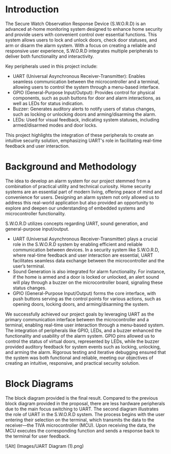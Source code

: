 # Introduction

The Secure Watch Observation Response Device (S.W.O.R.D) is an advanced at-home monitoring system designed to enhance home security and provide users with convenient control over essential functions. This system allows users to lock and unlock doors, check door statuses, and arm or disarm the alarm system. With a focus on creating a reliable and responsive user experience, S.W.O.R.D integrates multiple peripherals to deliver both functionality and interactivity.

Key peripherals used in this project include:

* UART (Universal Asynchronous Receiver-Transmitter): Enables seamless communication between the microcontroller and a terminal, allowing users to control the system through a menu-based interface.
* GPIO (General-Purpose Input/Output): Provides control for physical components, such as push buttons for door and alarm interactions, as well as LEDs for status indication.
* Buzzer: Generates auditory alerts to notify users of status changes, such as locking or unlocking doors and arming/disarming the alarm.
* LEDs: Used for visual feedback, indicating system statuses, including armed/disarmed modes and door locks.

This project highlights the integration of these peripherals to create an intuitive security solution, emphasizing UART's role in facilitating real-time feedback and user interaction.

# Background and Methodology
The idea to develop an alarm system for our project stemmed from a combination of practical utility and technical curiosity. Home security systems are an essential part of modern living, offering peace of mind and convenience for users. Designing an alarm system not only allowed us to address this real-world application but also provided an opportunity to explore and deepen our understanding of embedded systems and microcontroller functionality.

S.W.O.R.D utilizes concepts regarding UART, sound generation, and general-purpose input/output.
* UART (Universal Asynchronous Receiver-Transmitter) plays a crucial role in the S.W.O.R.D system by enabling efficient and reliable communication between devices. In a security system like S.W.O.R.D, where real-time feedback and user interaction are essential, UART facilitates seamless data exchange between the microcontroller and the user’s terminal.
* Sound Generation is also integrated for alarm functionality. For instance, if the home is armed and a door is locked or unlocked, an alert sound will play through a buzzer on the microcontroller board, signaling these status changes.
* GPIO (General-Purpose Input/Output) forms the core interface, with push buttons serving as the control points for various actions, such as opening doors, locking doors, and arming/disarming the system.

We successfully achieved our project goals by leveraging UART as the primary communication interface between the microcontroller and a terminal, enabling real-time user interaction through a menu-based system. The integration of peripherals like GPIO, LEDs, and a buzzer enhanced the functionality and usability of the alarm system. GPIO pins allowed us to control the status of virtual doors, represented by LEDs, while the buzzer provided auditory feedback for system events such as locking, unlocking, and arming the alarm. Rigorous testing and iterative debugging ensured that the system was both functional and reliable, meeting our objectives of creating an intuitive, responsive, and practical security solution.

# Block Diagrams

The block diagram provided is the final result. Compared to the previous block diagram provided in the proposal, there are less hardware peripherals due to the main focus switching to UART. The second diagram illustrates the role of UART in the S.W.O.R.D system. The process begins with the user entering their selection on the terminal, which transmits the data to the receiver—the TIVA microcontroller (MCU). Upon receiving the data, the MCU executes the corresponding function and sends a response back to the terminal for user feedback.



![Alt] (Images/UART Diagram (1).png)
